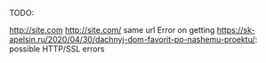 TODO:

http://site.com http://site.com/ same url
Error on getting https://sk-apelsin.ru/2020/04/30/dachnyj-dom-favorit-po-nashemu-proektu/: possible HTTP/SSL errors